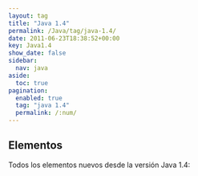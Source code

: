 ```yaml
---
layout: tag
title: "Java 1.4"
permalink: /Java/tag/java-1.4/
date: 2011-06-23T18:38:52+00:00
key: Java1.4
show_date: false
sidebar:
  nav: java
aside:
  toc: true
pagination: 
  enabled: true
  tag: "java 1.4"
  permalink: /:num/    
---
```


<h2>Elementos</h2>
Todos los elementos nuevos desde la versión Java 1.4: